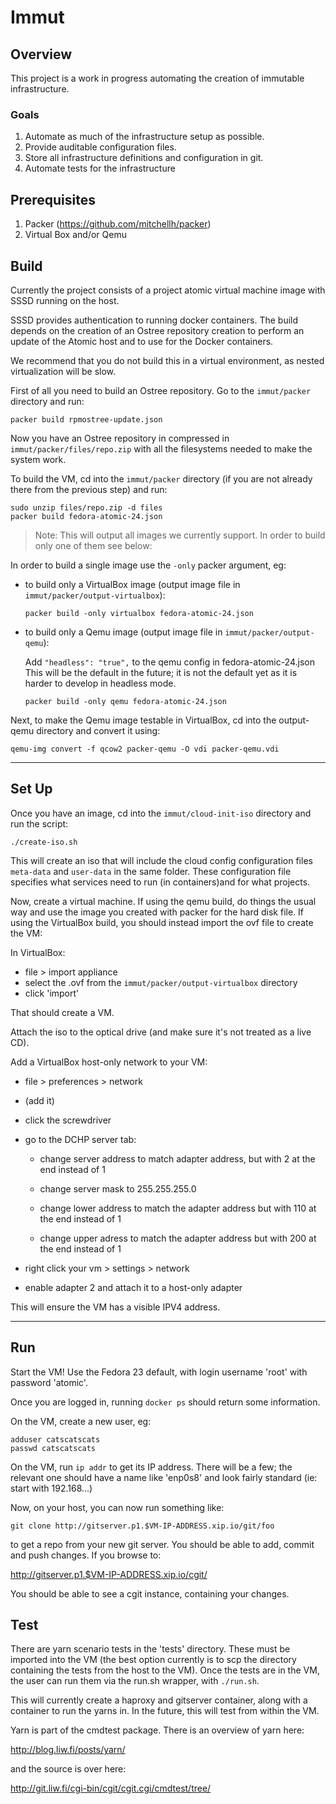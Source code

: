 # Immut

## Overview

This project is a work in progress automating the creation of immutable
infrastructure.

### Goals

1. Automate as much of the infrastructure setup as possible.
2. Provide auditable configuration files.
3. Store all infrastructure definitions and configuration in git.
4. Automate tests for the infrastructure

## Prerequisites

1. Packer (https://github.com/mitchellh/packer)
2. Virtual Box and/or Qemu

## Build

Currently the project consists of a project atomic virtual machine image with
SSSD running on the host. 

SSSD provides authentication to running docker containers. The build depends
on the creation of an Ostree repository creation to perform an update of the
Atomic host and to use for the Docker containers.

We recommend that you do not build this in a virtual environment, as nested
virtualization will be slow.

First of all you need to build an Ostree repository. Go to the
`immut/packer` directory and run:

    packer build rpmostree-update.json

Now you have an Ostree repository in compressed in `immut/packer/files/repo.zip`
with all the filesystems needed to make the system work.

To build the VM, cd into the `immut/packer` directory (if you are not already
there from the previous step) and run:

    sudo unzip files/repo.zip -d files
    packer build fedora-atomic-24.json

> Note: This will output all images we currently support. In order to build
> only one of them see below:


In order to build a single image use the `-only` packer argument, eg:

*   to build only a VirtualBox image (output image file in `immut/packer/output-virtualbox`):

        packer build -only virtualbox fedora-atomic-24.json

*   to build only a Qemu image (output image file in `immut/packer/output-qemu`):

    Add `"headless": "true",` to the qemu config in fedora-atomic-24.json
    This will be the default in the future; it is not the default yet
    as it is harder to develop in headless mode.

        packer build -only qemu fedora-atomic-24.json

Next, to make the Qemu image testable in VirtualBox, cd into the
output-qemu directory and convert it using:

    qemu-img convert -f qcow2 packer-qemu -O vdi packer-qemu.vdi

---

## Set Up

Once you have an image, cd into the `immut/cloud-init-iso` directory and run
the script:

    ./create-iso.sh

This will create an iso that will include the cloud config
configuration files `meta-data` and `user-data` in the same folder. These
configuration file specifies what services need to run (in containers)and
for what projects.

Now, create a virtual machine. If using the qemu build, do things the usual
way and use the image you created with packer for the hard disk file. If using
the VirtualBox build, you should instead import the ovf file to create the
VM:

In VirtualBox:

* file > import appliance
* select the .ovf from the `immut/packer/output-virtualbox` directory
* click 'import'

That should create a VM.

Attach the iso to the optical drive (and make sure it's not
treated as a live CD).

Add a VirtualBox host-only network to your VM:

* file > preferences > network

* (add it)

* click the screwdriver

* go to the DCHP server tab:

  * change server address to match adapter address, but with 2
    at the end instead of 1

  * change server mask to 255.255.255.0

  * change lower address to match the adapter address but with 
    110 at the end instead of 1

  * change upper adress to match the adapter address but with 200
    at the end instead of 1

* right click your vm > settings > network

* enable adapter 2 and attach it to a host-only adapter

This will ensure the VM has a visible IPV4 address.

---

## Run

Start the VM! Use the Fedora 23 default, with login username 'root' with
password 'atomic'.

Once you are logged in, running `docker ps` should return some information.

On the VM, create a new user, eg:

    adduser catscatscats
    passwd catscatscats

On the VM, run `ip addr` to get its IP address. There will be a few; the
relevant one should have a name like 'enp0s8' and look fairly standard
(ie: start with 192.168...)

Now, on your host, you can now run something like: 

    git clone http://gitserver.p1.$VM-IP-ADDRESS.xip.io/git/foo

to get a repo from your new git server. You should be able to add, commit
and push changes. If you browse to:

  http://gitserver.p1.$VM-IP-ADDRESS.xip.io/cgit/

You should be able to see a cgit instance, containing your changes.

## Test

There are yarn scenario tests in the 'tests' directory. These must be
imported into the VM (the best option currently is to scp the directory
containing the tests from the host to the VM). Once the tests are in
the VM, the user can run them via the run.sh wrapper, with `./run.sh`.

This will currently create a haproxy and gitserver container,
along with a container to run the yarns in. In the future, this will
test from within the VM.

Yarn is part of the cmdtest package. There is an overview of yarn here:

http://blog.liw.fi/posts/yarn/

and the source is over here:

http://git.liw.fi/cgi-bin/cgit/cgit.cgi/cmdtest/tree/
